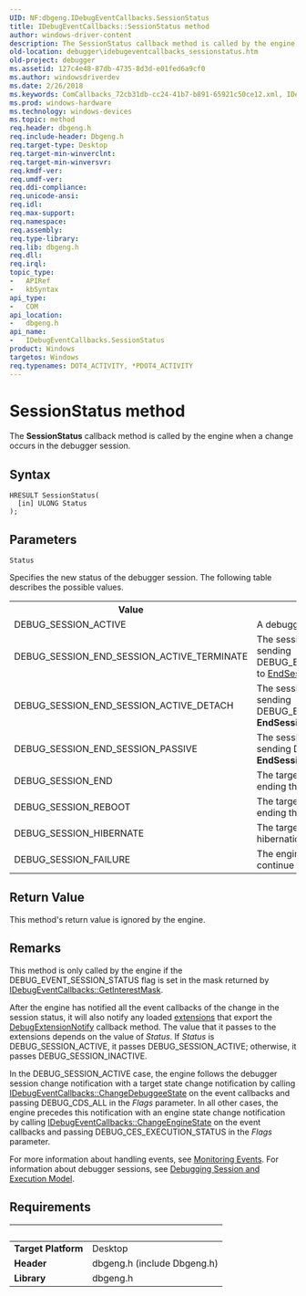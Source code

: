 ```yaml
---
UID: NF:dbgeng.IDebugEventCallbacks.SessionStatus
title: IDebugEventCallbacks::SessionStatus method
author: windows-driver-content
description: The SessionStatus callback method is called by the engine when a change occurs in the debugger session.
old-location: debugger\idebugeventcallbacks_sessionstatus.htm
old-project: debugger
ms.assetid: 127c4e48-87db-4735-8d3d-e01fed6a9cf0
ms.author: windowsdriverdev
ms.date: 2/26/2018
ms.keywords: ComCallbacks_72cb31db-cc24-41b7-b891-65921c50ce12.xml, IDebugEventCallbacks, IDebugEventCallbacks interface [Windows Debugging], SessionStatus method, IDebugEventCallbacks::SessionStatus, SessionStatus method [Windows Debugging], SessionStatus method [Windows Debugging], IDebugEventCallbacks interface, SessionStatus,IDebugEventCallbacks.SessionStatus, dbgeng/IDebugEventCallbacks::SessionStatus, debugger.idebugeventcallbacks_sessionstatus
ms.prod: windows-hardware
ms.technology: windows-devices
ms.topic: method
req.header: dbgeng.h
req.include-header: Dbgeng.h
req.target-type: Desktop
req.target-min-winverclnt: 
req.target-min-winversvr: 
req.kmdf-ver: 
req.umdf-ver: 
req.ddi-compliance: 
req.unicode-ansi: 
req.idl: 
req.max-support: 
req.namespace: 
req.assembly: 
req.type-library: 
req.lib: dbgeng.h
req.dll: 
req.irql: 
topic_type:
-	APIRef
-	kbSyntax
api_type:
-	COM
api_location:
-	dbgeng.h
api_name:
-	IDebugEventCallbacks.SessionStatus
product: Windows
targetos: Windows
req.typenames: DOT4_ACTIVITY, *PDOT4_ACTIVITY
---
```



# SessionStatus method
The <b>SessionStatus</b> callback method is called by the engine when a change occurs in the debugger session.

## Syntax

````
HRESULT SessionStatus(
  [in] ULONG Status
);
````

## Parameters

`Status`

Specifies the new status of the debugger session.  The following table describes the possible values.

<table>
<tr>
<th>Value</th>
<th>Description</th>
</tr>
<tr>
<td>
DEBUG_SESSION_ACTIVE

</td>
<td>
A debugger session has started.

</td>
</tr>
<tr>
<td>
DEBUG_SESSION_END_SESSION_ACTIVE_TERMINATE

</td>
<td>
The session was ended by sending DEBUG_END_ACTIVE_TERMINATE to <a href="https://msdn.microsoft.com/library/windows/hardware/ff543004">EndSession</a>.

</td>
</tr>
<tr>
<td>
DEBUG_SESSION_END_SESSION_ACTIVE_DETACH

</td>
<td>
The session was ended by sending DEBUG_END_ACTIVE_DETACH to <b>EndSession</b>.

</td>
</tr>
<tr>
<td>
DEBUG_SESSION_END_SESSION_PASSIVE

</td>
<td>
The session was ended by sending DEBUG_END_PASSIVE to <b>EndSession</b>.

</td>
</tr>
<tr>
<td>
DEBUG_SESSION_END

</td>
<td>
The  target ran to completion, ending the session.

</td>
</tr>
<tr>
<td>
DEBUG_SESSION_REBOOT

</td>
<td>
The  target computer rebooted, ending the session.

</td>
</tr>
<tr>
<td>
DEBUG_SESSION_HIBERNATE

</td>
<td>
The  target computer went into hibernation, ending the session.

</td>
</tr>
<tr>
<td>
DEBUG_SESSION_FAILURE

</td>
<td>
The engine was unable to continue the session.

</td>
</tr>
</table>


## Return Value

This method's return value is ignored by the engine.

## Remarks

This method is only called by the engine if the DEBUG_EVENT_SESSION_STATUS flag is set in the mask returned by <a href="https://msdn.microsoft.com/library/windows/hardware/ff550737">IDebugEventCallbacks::GetInterestMask</a>.

After the engine has notified all the event callbacks of the change in the session status, it will also notify any loaded <a href="https://msdn.microsoft.com/fa52a1f0-9397-48a5-acbd-ce5347c0baef">extensions</a> that export the <a href="..\dbgeng\nc-dbgeng-pdebug_extension_notify.md">DebugExtensionNotify</a> callback method.  The value that it passes to the extensions depends on the value of <i>Status</i>.  If <i>Status</i> is DEBUG_SESSION_ACTIVE, it passes DEBUG_SESSION_ACTIVE; otherwise, it passes DEBUG_SESSION_INACTIVE.

In the DEBUG_SESSION_ACTIVE case, the engine follows the debugger session change notification with a target state change notification by calling <a href="https://msdn.microsoft.com/library/windows/hardware/ff550678">IDebugEventCallbacks::ChangeDebuggeeState</a> on the event callbacks and passing DEBUG_CDS_ALL in the <i>Flags</i> parameter.  In all other cases, the engine precedes this notification with an engine state change notification by calling <a href="https://msdn.microsoft.com/library/windows/hardware/ff550683">IDebugEventCallbacks::ChangeEngineState</a> on the event callbacks and passing DEBUG_CES_EXECUTION_STATUS in the <i>Flags</i> parameter.

For more information about handling events, see <a href="https://msdn.microsoft.com/library/windows/hardware/ff552239">Monitoring Events</a>.  For information about debugger sessions, see <a href="https://msdn.microsoft.com/library/windows/hardware/ff541386">Debugging Session and Execution Model</a>.

## Requirements
| &nbsp; | &nbsp; |
| ---- |:---- |
| **Target Platform** | Desktop |
| **Header** | dbgeng.h (include Dbgeng.h) |
| **Library** | dbgeng.h |